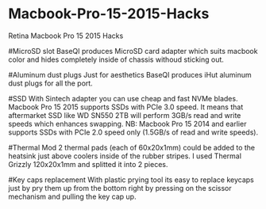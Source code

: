 # Macbook-Pro-15-2015-Hacks
Retina Macbook Pro 15 2015 Hacks

#MicroSD slot
BaseQI produces MicroSD card adapter which suits macbook color and hides completely inside of chassis withoud sticking out. 

#Aluminum dust plugs
Just for aesthetics BaseQI produces iHut aluminum dust plugs for all the port.

#SSD
With Sintech adapter you can use cheap and fast NVMe blades. 
Macbook Pro 15 2015 supports SSDs with PCIe 3.0 speed. It means that aftermarket SSD like WD SN550 2TB will perform 3GB/s read and write speeds which enhances swapping. 
NB: Macbook Pro 15 2014 and earlier supports SSDs with PCIe 2.0 speed only (1.5GB/s of read and write speeds). 

#Thermal Mod
2 thermal pads (each of 60x20x1mm) could be added to the heatsink just above coolers inside of the rubber stripes.
I used Thermal Grizzly 120x20x1mm and splitted it into 2 pieces.

#Key caps replacement 
With plastic prying tool its easy to replace keycaps just by pry them up from the bottom right by pressing on the scissor mechanism and pulling the key cap up.

